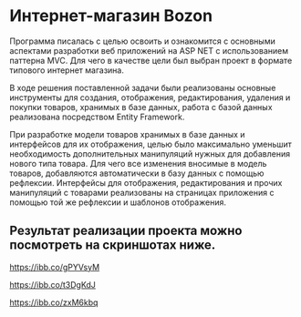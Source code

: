 # Интернет-магазин Bozon

Программа писалась с целью освоить и ознакомится с основными аспектами разработки веб приложений на ASP NET c использованием паттерна MVC. Для чего в качестве цели был выбран проект в формате типового интернет магазина.

В ходе решения поставленной задачи были реализованы основные инструменты для создания, отображения, редактирования, удаления и покупки товаров, хранимых в базе данных, работа с базой данных реализована посредством Entity Framework.

При разработке модели товаров хранимых в базе данных и интерфейсов для их отображения, целью было максимально уменьшит необходимость дополнительных манипуляций нужных для добавления нового типа товара. Для чего все изменения вносимые в модель товаров, добавляются автоматически в базу данных с помощью рефлексии. Интерфейсы для отображения, редактирования и прочих манипуляций с товарами реализованы на страницах приложения с помощью той же рефлексии и шаблонов отображения.

## Результат реализации проекта можно посмотреть на скриншотах ниже.
https://ibb.co/gPYVsyM  

https://ibb.co/t3DgKdJ  

https://ibb.co/zxM6kbq  

